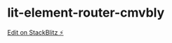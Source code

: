 # lit-element-router-cmvbly

[Edit on StackBlitz ⚡️](https://stackblitz.com/edit/lit-element-router-cmvbly)
